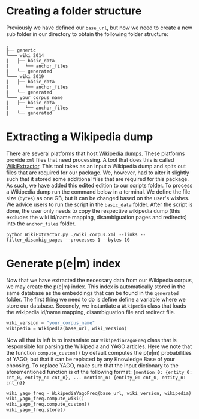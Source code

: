 # Creating a folder structure
Previously we have defined our `base_url`, but now we need to create a new sub folder in our directory to obtain 
the following folder structure:

```
.
├── generic
└─── wiki_2014
|   ├── basic_data
|      └── anchor_files
|   └── generated
└─── wiki_2019
|   ├── basic_data
|      └── anchor_files
|   └── generated
└─── your_corpus_name
|   ├── basic_data
|      └── anchor_files
|   └── generated
```
# Extracting a Wikipedia dump
There are several platforms that host [Wikipedia dumps](https://dumps.wikimedia.org/). These platforms provide `xml` files that need processing. 
A tool that does this is called [WikiExtractor](https://github.com/attardi/wikiextractor). This tool takes as an input a
Wikipedia dump and spits out files that are required for our package. We, however, had to alter it slightly such that it 
stored some additional files that are required for this package. As such, we have added this edited edition to our scripts
folder. To process a Wikipedia dump run the command below in a terminal. We define the file size (`bytes`) as one GB, but it can
be changed based on the user's wishes. We advice users to run the script in the `basic_data` folder. After the script is
done, the user only needs to copy the respective wikipedia dump (this excludes the wiki id/name mapping, disambiguation pages
and redirects) into the `anchor_files` folder. 

```
python WikiExtractor.py ./wiki_corpus.xml --links --filter_disambig_pages --processes 1 --bytes 1G
```

# Generate p(e|m) index
Now that we have extracted the necessary data from our Wikipedia corpus, we may create the p(e|m) index. This index
is automatically stored in the same database as the embeddings that can be found in the `generated` folder. The first
thing we need to do is define define a variable where we store our database. Secondly, we instantiate a `Wikipedia` class
that loads the wikipedia id/name mapping, disambiguation file and redirect file. 

```python
wiki_version = "your_corpus_name"
wikipedia = Wikipedia(base_url, wiki_version)
```

Now all that is left is to instantiate our `WikipediaYagoFreq` class that is responsible for parsing the Wikipedia and
YAGO articles. Here we note that the function `compute_custom()` by default computes the p(e|m) probabilities of
YAGO, but that it can be replaced by any Knowledge Base of your choosing. To replace YAGO, make sure that the input dictionary
to the aforementioned function is of the following format: 
`{mention_0: {entity_0: cnt_0, entity_n: cnt_n}, ... mention_n: {entity_0: cnt_0, entity_n: cnt_n}}`

```python
wiki_yago_freq = WikipediaYagoFreq(base_url, wiki_version, wikipedia)
wiki_yago_freq.compute_wiki()
wiki_yago_freq.compute_custom()
wiki_yago_freq.store()
```
